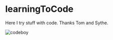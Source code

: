 # learningToCode

Here I try stuff with code.
Thanks Tom and Sythe.

![codeboy](https://media.giphy.com/media/nGMnDqebzDcfm/giphy.gif)
